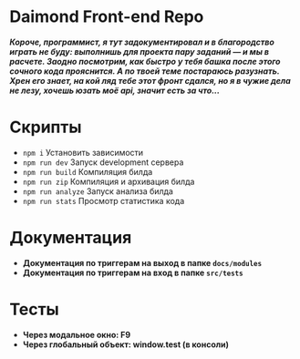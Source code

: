 # Daimond Front-end Repo

**_Короче, программист, я тут задокументировал и в благородство играть не буду:
выполнишь для проекта пару заданий — и мы в расчете. Заодно посмотрим, как
быстро у тебя башка после этого сочного кода прояснится. А по твоей теме
постараюсь разузнать. Хрен его знает, на кой ляд тебе этот фронт сдался, но я в
чужие дела не лезу, хочешь юзать моё api, значит есть за что..._**

# Скрипты

- `npm i` Установить зависимости
- `npm run dev` Запуск development сервера
- `npm run build` Компиляция билда
- `npm run zip` Компиляция и архивация билда
- `npm run analyze` Запуск анализа билда
- `npm run stats` Просмотр статистика кода

# Документация

- **Документация по триггерам на выход в  папке `docs/modules`**
- **Документация по триггерам на вход в папке `src/tests`**

# Тесты

* **Через модальное окно: F9**
* **Через глобальный объект: window.test (в консоли)**
